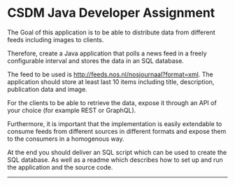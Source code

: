 # CSDM Java Developer Assignment

The Goal of this application is to be able to distribute data from different feeds including images to clients.
 
Therefore, create a Java application that polls a news feed in a freely configurable interval and stores the data in an SQL database.
 
The feed to be used is http://feeds.nos.nl/nosjournaal?format=xml. The application should store at least last 10 items including title, description, publication data and image.
 
For the clients to be able to retrieve the data, expose it through an API of your choice (for example REST or GraphQL).
 
Furthermore, it is important that the implementation is easily extendable to consume feeds from different sources in different formats and expose them to the consumers in a homogenous way.
 
At the end you should deliver an SQL script which can be used to create the SQL database. As well as a readme which describes how to set up and run the application and the source code.

---


